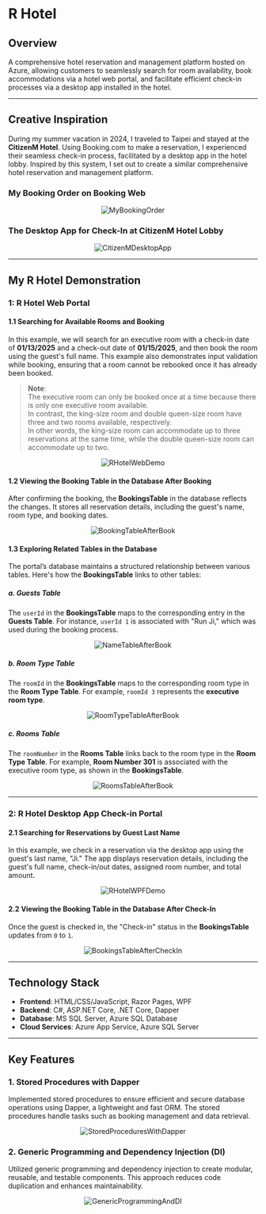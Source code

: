 # R Hotel

## Overview
A comprehensive hotel reservation and management platform hosted on Azure, allowing customers to seamlessly search for room availability, book accommodations via a hotel web portal, and facilitate efficient check-in processes via a desktop app installed in the hotel.

---

## Creative Inspiration
During my summer vacation in 2024, I traveled to Taipei and stayed at the **CitizenM Hotel**. Using Booking.com to make a reservation, I experienced their seamless check-in process, facilitated by a desktop app in the hotel lobby. Inspired by this system, I set out to create a similar comprehensive hotel reservation and management platform.

### My Booking Order on Booking Web
<div align="center">
  <img src="https://github.com/user-attachments/assets/dbe37280-8562-421e-a448-5c5c2c7556b9" alt="MyBookingOrder">
</div>

### The Desktop App for Check-In at CitizenM Hotel Lobby
<div align="center">
  <img src="https://github.com/user-attachments/assets/68c24927-b8ab-4e6a-b577-28ec17b483d5" alt="CitizenMDesktopApp">
</div>

---

## My R Hotel Demonstration

### 1: R Hotel Web Portal

#### 1.1 Searching for Available Rooms and Booking

In this example, we will search for an executive room with a check-in date of **01/13/2025** and a check-out date of **01/15/2025**, and then book the room using the guest's full name. This example also demonstrates input validation while booking, ensuring that a room cannot be rebooked once it has already been booked.

> **Note**:  
> The executive room can only be booked once at a time because there is only one executive room available.  
> In contrast, the king-size room and double queen-size room have three and two rooms available, respectively.  
> In other words, the king-size room can accommodate up to three reservations at the same time, while the double queen-size room can accommodate up to two.


<div align="center">
  <img src="https://github.com/user-attachments/assets/ff045160-6354-4c19-8717-57ccbdcb1735" alt="RHotelWebDemo">
</div>

#### 1.2 Viewing the **Booking Table** in the Database After Booking
After confirming the booking, the **BookingsTable** in the database reflects the changes. It stores all reservation details, including the guest's name, room type, and booking dates.

<div align="center">
  <img src="https://github.com/user-attachments/assets/d618e4af-f92f-416e-bab8-a187a69cf4fa" alt="BookingTableAfterBook">
</div>

#### 1.3 Exploring Related Tables in the Database
The portal’s database maintains a structured relationship between various tables. Here's how the **BookingsTable** links to other tables:

##### **a. Guests Table**
The `userId` in the **BookingsTable** maps to the corresponding entry in the **Guests Table**. For instance, `userId 1` is associated with "Run Ji," which was used during the booking process.

<div align="center">
  <img src="https://github.com/user-attachments/assets/b9233127-e15c-4ac9-9f92-597c3accd36a" alt="NameTableAfterBook">
</div>

##### **b. Room Type Table**
The `roomId` in the **BookingsTable** maps to the corresponding room type in the **Room Type Table**. For example, `roomId 3` represents the **executive room type**.

<div align="center">
  <img src="https://github.com/user-attachments/assets/1ec0130e-bfbf-4130-8ff5-d5a31fae9d32" alt="RoomTypeTableAfterBook">
</div>

##### **c. Rooms Table**
The `roomNumber` in the **Rooms Table** links back to the room type in the **Room Type Table**. For example, **Room Number 301** is associated with the executive room type, as shown in the **BookingsTable**.

<div align="center">
  <img src="https://github.com/user-attachments/assets/a328e762-87b7-4de7-8780-5787403f2463" alt="RoomsTableAfterBook">
</div>

---

### 2: R Hotel Desktop App Check-in Portal

#### 2.1 Searching for Reservations by Guest Last Name
In this example, we check in a reservation via the desktop app using the guest's last name, "Ji." The app displays reservation details, including the guest's full name, check-in/out dates, assigned room number, and total amount.

<div align="center">
  <img src="https://github.com/user-attachments/assets/19b34191-ff34-4867-b11f-495462d28fe1" alt="RHotelWPFDemo">
</div>

#### 2.2 Viewing the **Booking Table** in the Database After Check-In
Once the guest is checked in, the "Check-in" status in the **BookingsTable** updates from `0` to `1`.

<div align="center">
  <img src="https://github.com/user-attachments/assets/309020ac-dd9b-4d27-9a4c-6a7b9d37ef48" alt="BookingsTableAfterCheckIn">
</div>

---

## Technology Stack

- **Frontend**: HTML/CSS/JavaScript, Razor Pages, WPF
- **Backend**: C#, ASP.NET Core, .NET Core, Dapper
- **Database**: MS SQL Server, Azure SQL Database
- **Cloud Services**: Azure App Service, Azure SQL Server

---

## Key Features

### 1. Stored Procedures with Dapper
Implemented stored procedures to ensure efficient and secure database operations using Dapper, a lightweight and fast ORM. The stored procedures handle tasks such as booking management and data retrieval.

<div align="center">
  <img src="https://github.com/user-attachments/assets/9fe2a2f0-e34d-46d2-bac1-32617f43382d" alt="StoredProceduresWithDapper">
</div>

### 2. Generic Programming and Dependency Injection (DI)
Utilized generic programming and dependency injection to create modular, reusable, and testable components. This approach reduces code duplication and enhances maintainability.

<div align="center">
  <img src="https://github.com/user-attachments/assets/a714fe5e-2f22-47c3-8635-9f6de7c3eff7" alt="GenericProgrammingAndDI">
</div>
